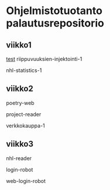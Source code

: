 # Ohjelmistotuotanto palautusrepositorio

## viikko1
  [test](laskarit/viikko1/test)
  riippuvuuksien-injektointi-1
 
  nhl-statistics-1
## viikko2
  poetry-web
 
  project-reader
 
  verkkokauppa-1
## viikko3
  nhl-reader
 
  login-robot
 
  web-login-robot
